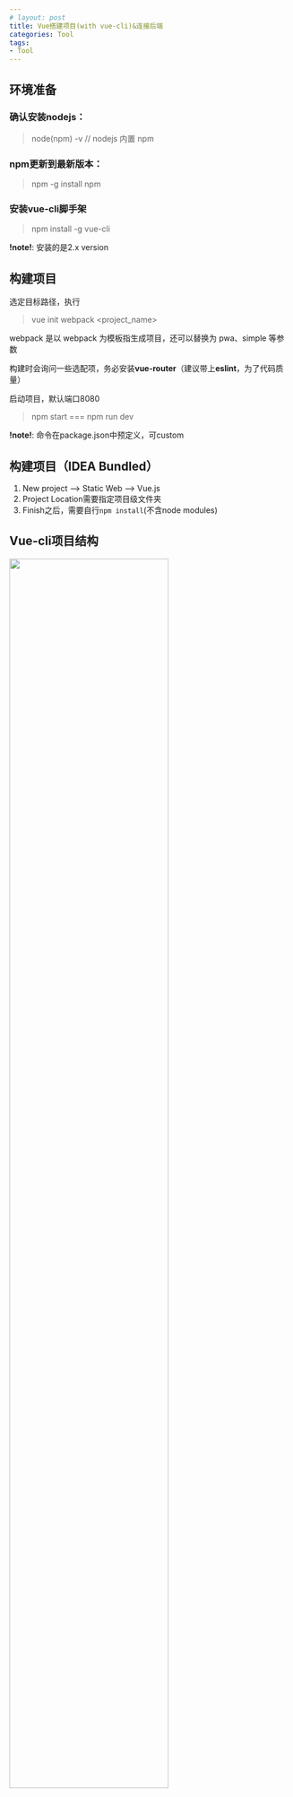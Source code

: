 ```yaml
---
# layout: post
title: Vue搭建项目(with vue-cli)&连接后端
categories: Tool
tags:
- Tool
---
```


## 环境准备

### 确认安装nodejs：
> node(npm) -v  // nodejs 内置 npm

### npm更新到最新版本： 
> npm -g install npm

### 安装vue-cli脚手架
> npm install -g vue-cli

**!note!**: 安装的是2.x version

## 构建项目
选定目标路径，执行
> vue init webpack <project_name>

webpack 是以 webpack 为模板指生成项目，还可以替换为 pwa、simple 等参数

构建时会询问一些选配项，务必安装**vue-router**（建议带上**eslint**，为了代码质量）

启动项目，默认端口8080
> npm start === npm run dev 

**!note!**: 命令在package.json中预定义，可custom

## 构建项目（IDEA Bundled）
1. New project --> Static Web --> Vue.js
2. Project Location需要指定项目级文件夹
3. Finish之后，需要自行`npm install`(不含node modules)

## Vue-cli项目结构

<img src="/images/posts/vuecli_sturc.png" width="75%"/>

### index.html
```html
<!DOCTYPE html>
<html>
  <head>
    <meta charset="utf-8">
    <meta name="viewport" content="width=device-width,initial-scale=1.0">
    <title>wj-vue</title>
  </head>
  <body>
    <div id="app"></div>
    <!-- built files will be auto injected -->
  </body>
</html>
```
`<div id="app"></div>` ：构建的文件将会被自动注入，也就是编写的其它的内容都将在这个 div 中展示。

整个项目只有这一个 html 文件，所以这是一**单页面应用**，当我们打开这个应用，表面上可以有很多页面，实际上它们都只不过在一个 div 中。

### App.vue
`.vue` ：.vue 文件是一种自定义文件类型，在结构上类似 html，一个 .vue 文件即是一个 vue 组件。


```js
<template>
  <div id="app">
    <img src="./assets/logo.png">
    <router-view/>
  </div>
</template>

<script>
export default {
  name: 'App'
}
</script>

<style>
#app {
  font-family: 'Avenir', Helvetica, Arial, sans-serif;
  -webkit-font-smoothing: antialiased;
  -moz-osx-font-smoothing: grayscale;
  text-align: center;
  color: #2c3e50;
  margin-top: 60px;
}
</style>
```

`<script>`标签里的内容即该组件的脚本，也就是 js 代码，`export default` 是 ES6 的语法，意思是将这个组件整体导出，之后就可以使用 import 导入组件了。大括号里的内容是这个组件的相关属性。

`<router-view/>`，是一个容器，名字叫“路由视图”，意思是当前路由（ URL）指向的内容将显示在这个容器中。也就是说，其它的组件即使拥有自己的路由（URL，需要在 router 文件夹的 index.js 文件里定义），也只不过表面上是一个单独的页面，实际上只是在根组件 App.vue 中。


### main.js
App.vue 里的 `<div id="app">` 和 index.html 里的 `<div id="app">` 没有关系，那么这两个文件是怎么建立联系的呢？让我们来看入口文件 main.js 的代码。

```js
import Vue from 'vue'
import App from './App'
import router from './router'

Vue.config.productionTip = false

/* eslint-disable no-new */
new Vue({
  el: '#app',
  router,
  components: { App },
  template: '<App/>'
})
```

最上面 import 了几个模块，其中 vue 模块在 node_modules 中，App 即 App.vue 里定义的组件，router 即 router 文件夹里定义的路由。

`Vue.config.productionTip = false`, 作用是阻止vue在启动时生成生产提示。

在这个 js 文件中，我们创建了一个 Vue 对象（实例），el 属性提供一个在页面上已存在的 DOM 元素作为 Vue 对象的挂载目标，router 代表该对象包含 Vue Router，并使用项目中定义的路由。components 表示该对象包含的 Vue 组件，template 是用一个字符串模板作为 Vue 实例的标识使用，类似于定义一个 html 标签。


## 前后端连接
### 设置反向代理（axios）

在main.js中进行配置

因为使用了新的模块 axios，所以需要进入到项目文件夹中，执行 `npm install --save axios`，以安装这个模块。

```js
// The Vue build version to load with the `import` command
// (runtime-only or standalone) has been set in webpack.base.conf with an alias.
import Vue from 'vue'
import App from './App'
import router from './router'

import ElementUI from 'element-ui';
import 'element-ui/lib/theme-chalk/index.css';
Vue.use(ElementUI);

// 设置反向代理，前端请求默认发送到 http://localhost:8443/api
var axios = require('axios')
axios.defaults.baseURL = 'http://localhost:8443/api'
// 全局注册，之后可在其他组件中通过 this.$axios 发送数据
Vue.prototype.$axios = axios
Vue.config.productionTip = false

/* eslint-disable no-new */
new Vue({
  el: '#app',
  render: h => h(App),
  router,
  components: { App },
  template: '<App/>'
})
```

### 配置页面路由

修改 src\router\index.js

```js
import Vue from 'vue'
import Router from 'vue-router'
// 导入刚才编写的组件
import AppIndex from '@/components/home/AppIndex'
import Login from '@/components/Login'

Vue.use(Router)

export default new Router({
  routes: [
  // 下面都是固定的写法
    {
      path: '/login',
      name: 'Login',
      component: Login
    },
    {
      path: '/index',
      name: 'AppIndex',
      component: AppIndex
    }
  ]
})
```

### 跨域支持

为了让后端能够访问到前端的资源，需要配置跨域支持。

在 config\index.js 中，找到 proxyTable 位置，修改为以下内容

```js
    proxyTable: {
      '/api': {
        target: 'http://localhost:8443',
        changeOrigin: true,
        pathRewrite: {
          '^/api': ''
        }
      }
    }
```